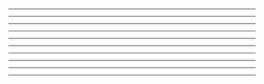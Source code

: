 ******            ******    ***                  ***     ****************
*********      *********     ***                ***     *****************
***   ************   ***      ***              ***      ****
***      ******      ***       ***            ***       ***
***        **        ***        ***          ***        ***
***                  ***         ***        ***         ***
***                  ***          ***      ***          ***
***                  ***           ***    ***           ****
***                  ***            ***  ***            *****************
***                  ***             ******              ****************
